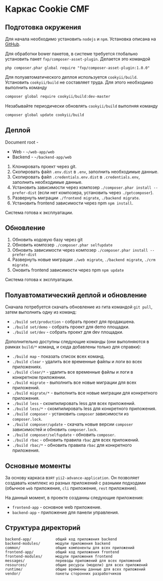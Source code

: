 # Каркас Cookie CMF

## Подготовка окружения

Для начала необходимо установить `nodejs` и `npm`. Установка описана на [GitHub](https://github.com/joyent/node/wiki/Installation).

Для обработки bower пакетов, в системе требуется глобально установить пакет `fxp/composer-asset-plugin`. Делается это командой
```
php composer.phar global require "fxp/composer-asset-plugin:1.0.0"
```
Для полуавтоматического деплоя используется `cookyii/build`. Установить `cookyii/build` не составляет труда.
Для этого необходимо выполнить команду
```bash
composer global require cookyii/build:dev-master
```

Незабывайте периодически обновлять `cookyii/build` выполняя команду
```bash
composer global update cookyii/build
```

## Деплой

Document root -
* Web - `~/web-app/web`
* Backend - `~/backend-app/web`

1. Клонировать проект через git.
2. Скопировать файл `.env.dist` в `.env`, заполнить необходимые данные.
3. Скопировать файл `.credentials.env.dist` в `.credentials.env`, заполнить необходимые данные.
4. Установить зависимости через композер `./composer.phar install --prefer-dist` (если нет композера, установить через `./getcomposer`).
5. Развернуть миграции `./frontend migrate`, `./backend migrate`.
6. Установить frontend зависимости через npm `npm install`.

Система готова к эксплуатации.

## Обновление

1. Обновить кодовую базу через git
2. Обновить композер `./composer.phar selfupdate`
3. Обновить зависимости через композер `./composer.phar install --prefer-dist`
4. Развернуть новые миграции `./web migrate`, `./backend migrate`, `./crm migrate`.
5. Оновить frontend зависимости через npm `npm update`

Система готова к эксплуатации.

## Полуавтоматический деплой и обновление

Сначала потребуется скачать обновление из гита командой `git pull`, затем выполнить одну из команд:
* `./build set/production` - собрать проект для продакшена.
* `./build set/demo` - собрать проект для demo площадки.
* `./build set/dev` - собрать проект для dev площадки.

Дополнительно доступны следующие команды (они выполняются в рамках `build/*` команд, и сюда добавлены только для справки):
* `./build map` - показать список всех команд.
* `./build clear` - удалить все временные файлы и логи во всех приложениях.
* `./build clear/*` - удалить все временные файлы и логи в конкретном приложении.
* `./build migrate` - выполнить все новые миграции для всех приложений.
* `./build migrate/*` - выполнить все новые миграции для конкретного приложения.
* `./build less` - скомпилировать less для всех приложений.
* `./build less/*` - скомпилировать less для конкретного приложения.
* `./build composer` - установить `composer` зависимости из `composer.lock`.
* `./build composer/update` - скачать новые версии `composer` зависимостей и обновить `composer.lock`.
* `./build composer/selfupdate` - обновить `composer`.
* `./build rbac` - обновить правила `rbac` для всех приложений.
* `./build rbac/*` - обновить правила `rbac` для конкретного приложения.

## Основные моменты

За основу каркаса взят `yii2-advance-application`.
Он позволяет создавать комплекс из разных приложений с разными подходами
(обычное `web` приложение, `cli` приложение, `rest` приложение).

На данный момент, в проекте созданны следующие приложения:
* `frontend-app` - основное web приложение.
* `backend-app` - приложение для панели управления.

## Структура директорий

```
backend-app/           общий код приложения backend
backend-modules/       модули приложения backend
common/                общие компоненты для всех приложений
frontend-app/          общий код приложения frontend
frontend-modules/      модули приложения frontend
messages/              переводы приложений для всех приложений
resources/             общие ресурсы (модели) для всех приложений
runtime/               общие временны данные для всех приложений
vendor/                пакеты сторонних разработчиков
```
